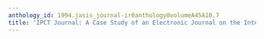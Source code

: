 ```yaml
---
anthology_id: 1994.jasis_journal-ir0anthology0volumeA45A10.7
title: 'IPCT Journal: A Case Study of an Electronic Journal on the Internet'
---
```

